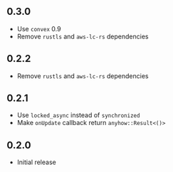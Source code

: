## 0.3.0
- Use `convex` 0.9
- Remove `rustls` and `aws-lc-rs` dependencies

## 0.2.2
- Remove `rustls` and `aws-lc-rs` dependencies

## 0.2.1

- Use `locked_async` instead of `synchronized`
- Make `onUpdate` callback return `anyhow::Result<()>`

## 0.2.0

- Initial release

